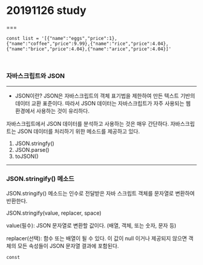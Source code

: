# 20191126 study
===


```
const list = '[{"name":"eggs","price":1},{"name":"coffee","price":9.99},{"name":"rice","price":4.04},{"name":"brice","price":4.04},{"name":"arice","price":4.04}]'



```

### 자바스크립트와 JSON
---

- JSON이란? 
JSON은 자바스크립트의 객체 표기법을 제한하여 만든 텍스트 기반의 데이터 교환 표준이다.
따라서 JSON 데이터는 자바스크립트가 자주 사용되는 웹 환경에서 사용하는 것이 유리하다.

자바스크립트에서 JSON 데이터를 분석하고 사용하는 것은 매우 간단하다.
자바스크립트는 JSON 데이터를 처리하기 위한 메소드를 제공하고 있다.

1. JSON.stringfy()
2. JSON.parse()
3. toJSON()

---------------



### JSON.stringify() 메소드

JSON.stringify() 메소드는 인수로 전달받은 자바 스크립트 객체를 문자열로 변환하여 반환한다.


JSON.stringify(value, replacer, space)

value(필수): JSON 문자열로 변환할 값이다. (배열, 객체, 또는 숫자, 문자 등)

replacer(선택): 함수 또는 배열이 될 수 있다. 이 값이 null 이거나 제공되지 않으면 객체의 모든 속성들이 JSON 문자열 결과에 포함된다.

```
const 
```